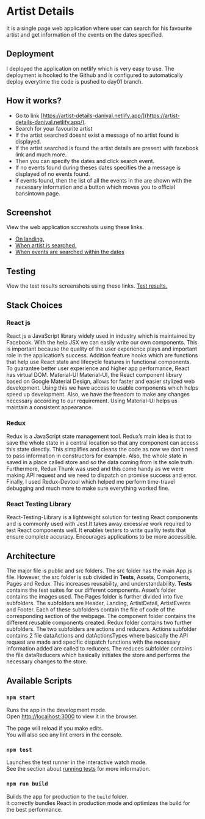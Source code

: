 # Artist Details
It is a single page web application where user can search for his favourite artist and get information of the events on the dates specified.


## Deployment
I deployed the application on netlify which is very easy to use. The deployment is hooked to the Github and is configured to automatically deploy everytime the code is pushed to day01 branch.


## How it works?
- Go to link [https://artist-details-daniyal.netlify.app/](https://artist-details-daniyal.netlify.app/).
- Search for your favourite artist
- If the artist searched doesnt exist a message of no artist found is displayed.
- If the artist searched is found the artist details are present with facebook link and much more.
- Then you can specify the dates and click search event.
- If no events found during theses dates specifies the a message is displayed of no events found.
- if events found, then the list of all the events in the are shown with the necessary information and a button which moves you to official bansintown page.

## Screenshot
View the web application sccreshots using these links.
- [On landing.](https://drive.google.com/file/d/1CDw9AMGfDNVTbBRVM-Xo6S2S4HGg_lEr/view?usp=sharing)
- [When artist is searched.](https://drive.google.com/file/d/1Je93w6e8fHd5edO_y6gkaqcKrrpwRu2w/view?usp=sharing)
- [When events are searched within the dates](https://drive.google.com/file/d/1bIMevKI7aD6QilEqcw9voSTr0T0oQ8k2/view?usp=sharing)

## Testing
View the test results screenshots using these links.
[Test results.](https://drive.google.com/file/d/1WX3H8GQDtUo4uHrmYuhH04ZLnRpTQoss/view?usp=sharing)
 
## Stack Choices

### React js
React js a JavaScript library widely used in industry which is maintained by Facebook. With the help JSX we can easily write our own components. This is important because the quality of the user experience plays and important role in the application’s success. Addition feature hooks which are functions that help use React state and lifecycle features in functional components. To guarantee better user experience and higher app performance, React has virtual DOM.
Material-UI
Material-UI, the React component library based on Google Material Design, allows for faster and easier stylized web development. Using this we have access to usable components which helps speed up development. Also, we have the freedom to make any changes necessary according to our requirement. Using Material-UI helps us maintain a consistent appearance.

### Redux
Redux is a JavaScript state management tool. Redux’s main idea is that to save the whole state in a central location so that any component can access this state directly. This simplifies and cleans the code as now we don’t need to pass information in constructors for example. Also, the whole state in saved in a place called store and so the data coming from is the sole truth. Furthermore, Redux Thunk was used and this come handy as we were making API request and we need to dispatch on promise success and error. Finally, I used Redux-Devtool which helped me perform time-travel debugging and much more to make sure everything worked fine.

### React Testing Library
React-Testing-Library is a lightweight solution for testing React components and is commonly used with Jest.It takes away excessive work required to test React components well. It enables testers to write quality tests that ensure complete accuracy. Encourages applications to be more accessible.

## Architecture
The major file is public and src folders. The src folder has the main App.js file. However, the src folder is sub divided in __Tests__, Assets, Components, Pages and Redux. This increases reusability, and understandability. __Tests__ contains the test suites for our different components. Asset’s folder contains the images used. The Pages folder is further divided into five subfolders. The subfolders are Header, Landing, ArtistDetail, ArtistEvents and Footer. Each of these subfolders contain the file of code of the corresponding section of the webpage. The component folder contains the different reusable components created. Redux folder contains two further subfolders. The two subfolders are actions and reducers. Actions subfolder contains 2 file dataActions and datActionsTypes where basically the API request are made and specific dispatch functions with the necessary information added are called to reducers. The reduces subfolder contains the file dataReducers which basically initiates the store and performs the necessary changes to the store. 

## Available Scripts

### `npm start`

Runs the app in the development mode.<br>
Open [http://localhost:3000](http://localhost:3000) to view it in the browser.

The page will reload if you make edits.<br>
You will also see any lint errors in the console.

### `npm test`

Launches the test runner in the interactive watch mode.<br>
See the section about [running tests](#running-tests) for more information.

### `npm run build`

Builds the app for production to the `build` folder.<br>
It correctly bundles React in production mode and optimizes the build for the best performance. 

